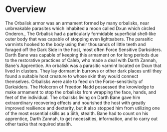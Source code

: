 # Overview

The Orbalisk armor was an armament formed by many orbalisks, near unbreakable parasites which inhabited a moon called Dxun which circled Onderon., The Orbalisk had a particularly formidable superficial shell-like outer body that was capable of stopping even lightsabers.
The parasitic varmints hooked to the body using their thousands of little teeth and foraged off the Dark Side in the host, most often Force Sensitive Darksiders.
Darth Bane was capable of keeping this armament on for long periods due to the restorative practices of Caleb, who made a deal with Darth Zannah, Bane's Apprentice.
An orbalisk was a parasitic varmint located on Dxun that lived in clusters.
They lay dormant in burrows or other dark places until they found a suitable host creature to whose skin they would connect themselves.
Orbalisks were able to feed on the Force-sensitivity of Darksiders.
The Holocron of Freedon Nadd possessed the knowledge to make armament to stop the orbalisks from wrapping the face, hands, and feet of the individual.
The orbalisks living on Darth Bane gave him extraordinary recovering effects and nourished the host with greatly improved resilience and dexterity, but it also stopped him from utilizing one of the most essential skills as a Sith, stealth.
Bane had to count on his apprentice, Darth Zannah, to get necessities, information, and to carry out other tasks that required stealth.
